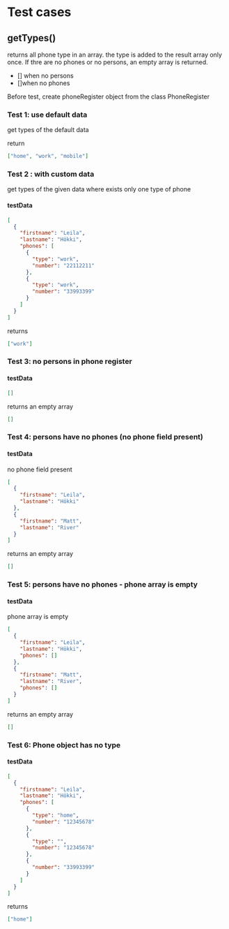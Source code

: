 # Test cases

## **getTypes()**

returns all phone type in an array. the type is added to the result array only once. If thre are no phones or no persons, an empty array is returned.

- [] when no persons
- []when no phones

Before test, create phoneRegister object from the class PhoneRegister

### Test 1: use default data

get types of the default data

return

```json
["home", "work", "mobile"]
```

### Test 2 : with custom data

get types of the given data where exists only one type of phone

#### testData

```json
[
  {
    "firstname": "Leila",
    "lastname": "Hökki",
    "phones": [
      {
        "type": "work",
        "number": "22112211"
      },
      {
        "type": "work",
        "number": "33993399"
      }
    ]
  }
]
```

returns

```json
["work"]
```

### Test 3: no persons in phone register

#### testData

```json
[]
```

returns an empty array

```json
[]
```

### Test 4: persons have no phones (no phone field present)

#### testData

no phone field present

```json
[
  {
    "firstname": "Leila",
    "lastname": "Hökki"
  },
  {
    "firstname": "Matt",
    "lastname": "River"
  }
]
```

returns an empty array

```json
[]
```

### Test 5: persons have no phones - phone array is empty

#### testData

phone array is empty

```json
[
  {
    "firstname": "Leila",
    "lastname": "Hökki",
    "phones": []
  },
  {
    "firstname": "Matt",
    "lastname": "River",
    "phones": []
  }
]
```

returns an empty array

```json
[]
```

### Test 6: Phone object has no type

#### testData

```json
[
  {
    "firstname": "Leila",
    "lastname": "Hökki",
    "phones": [
      {
        "type": "home",
        "number": "12345678"
      },
      {
        "type": "",
        "number": "12345678"
      },
      {
        "number": "33993399"
      }
    ]
  }
]
```

returns

```json
["home"]
```
